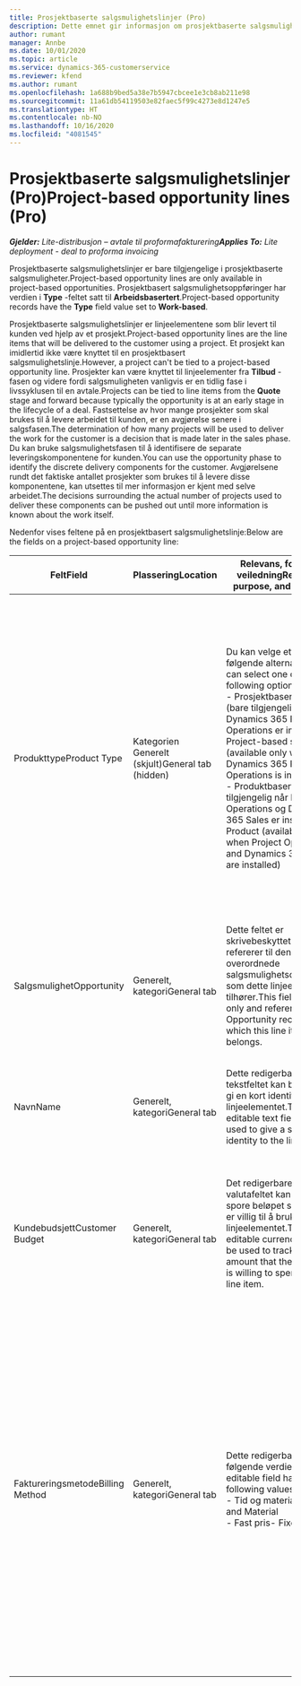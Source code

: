 ```yaml
---
title: Prosjektbaserte salgsmulighetslinjer (Pro)
description: Dette emnet gir informasjon om prosjektbaserte salgsmulighetslinjer. (Pro)
author: rumant
manager: Annbe
ms.date: 10/01/2020
ms.topic: article
ms.service: dynamics-365-customerservice
ms.reviewer: kfend
ms.author: rumant
ms.openlocfilehash: 1a688b9bed5a38e7b5947cbcee1e3cb8ab211e98
ms.sourcegitcommit: 11a61db54119503e82faec5f99c4273e8d1247e5
ms.translationtype: HT
ms.contentlocale: nb-NO
ms.lasthandoff: 10/16/2020
ms.locfileid: "4081545"
---
```

# <a name="project-based-opportunity-lines-pro"></a><span data-ttu-id="35dbb-104">Prosjektbaserte salgsmulighetslinjer (Pro)</span><span class="sxs-lookup"><span data-stu-id="35dbb-104">Project-based opportunity lines (Pro)</span></span>

<span data-ttu-id="35dbb-105">_**Gjelder:** Lite-distribusjon – avtale til proformafakturering_</span><span class="sxs-lookup"><span data-stu-id="35dbb-105">_**Applies To:** Lite deployment - deal to proforma invoicing_</span></span>

<span data-ttu-id="35dbb-106">Prosjektbaserte salgsmulighetslinjer er bare tilgjengelige i prosjektbaserte salgsmuligheter.</span><span class="sxs-lookup"><span data-stu-id="35dbb-106">Project-based opportunity lines are only available in project-based opportunities.</span></span> <span data-ttu-id="35dbb-107">Prosjektbasert salgsmulighetsoppføringer har verdien i **Type** -feltet satt til **Arbeidsbasertert**.</span><span class="sxs-lookup"><span data-stu-id="35dbb-107">Project-based opportunity records have the **Type** field value set to **Work-based**.</span></span>

<span data-ttu-id="35dbb-108">Prosjektbaserte salgsmulighetslinjer er linjeelementene som blir levert til kunden ved hjelp av et prosjekt.</span><span class="sxs-lookup"><span data-stu-id="35dbb-108">Project-based opportunity lines are the line items that will be delivered to the customer using a project.</span></span> <span data-ttu-id="35dbb-109">Et prosjekt kan imidlertid ikke være knyttet til en prosjektbasert salgsmulighetslinje.</span><span class="sxs-lookup"><span data-stu-id="35dbb-109">However, a project can't be tied to a project-based opportunity line.</span></span> <span data-ttu-id="35dbb-110">Prosjekter kan være knyttet til linjeelementer fra **Tilbud** -fasen og videre fordi salgsmuligheten vanligvis er en tidlig fase i livssyklusen til en avtale.</span><span class="sxs-lookup"><span data-stu-id="35dbb-110">Projects can be tied to line items from the **Quote** stage and forward because typically the opportunity is at an early stage in the lifecycle of a deal.</span></span> <span data-ttu-id="35dbb-111">Fastsettelse av hvor mange prosjekter som skal brukes til å levere arbeidet til kunden, er en avgjørelse senere i salgsfasen.</span><span class="sxs-lookup"><span data-stu-id="35dbb-111">The determination of how many projects will be used to deliver the work for the customer is a decision that is made later in the sales phase.</span></span> <span data-ttu-id="35dbb-112">Du kan bruke salgsmulighetsfasen til å identifisere de separate leveringskomponentene for kunden.</span><span class="sxs-lookup"><span data-stu-id="35dbb-112">You can use the opportunity phase to identify the discrete delivery components for the customer.</span></span> <span data-ttu-id="35dbb-113">Avgjørelsene rundt det faktiske antallet prosjekter som brukes til å levere disse komponentene, kan utsettes til mer informasjon er kjent med selve arbeidet.</span><span class="sxs-lookup"><span data-stu-id="35dbb-113">The decisions surrounding the actual number of projects used to deliver these components can be pushed out until more information is known about the work itself.</span></span>

<span data-ttu-id="35dbb-114">Nedenfor vises feltene på en prosjektbasert salgsmulighetslinje:</span><span class="sxs-lookup"><span data-stu-id="35dbb-114">Below are the fields on a project-based opportunity line:</span></span>

| <span data-ttu-id="35dbb-115">**Felt**</span><span class="sxs-lookup"><span data-stu-id="35dbb-115">**Field**</span></span> | <span data-ttu-id="35dbb-116">**Plassering**</span><span class="sxs-lookup"><span data-stu-id="35dbb-116">**Location**</span></span> | <span data-ttu-id="35dbb-117">**Relevans, formål og veiledning**</span><span class="sxs-lookup"><span data-stu-id="35dbb-117">**Relevance, purpose, and guidance**</span></span> | <span data-ttu-id="35dbb-118">**Nedstrøms påvirkning**</span><span class="sxs-lookup"><span data-stu-id="35dbb-118">**Downstream impact**</span></span> |
| --- | --- | --- | --- |
| <span data-ttu-id="35dbb-119">Produkttype</span><span class="sxs-lookup"><span data-stu-id="35dbb-119">Product Type</span></span> | <span data-ttu-id="35dbb-120">Kategorien Generelt (skjult)</span><span class="sxs-lookup"><span data-stu-id="35dbb-120">General tab (hidden)</span></span> | <span data-ttu-id="35dbb-121">Du kan velge ett av følgende alternativer:</span><span class="sxs-lookup"><span data-stu-id="35dbb-121">You can select one of the following options:</span></span></br><span data-ttu-id="35dbb-122">- Prosjektbasert tjeneste (bare tilgjengelig når Dynamics 365 Project Operations er installert)</span><span class="sxs-lookup"><span data-stu-id="35dbb-122">- Project-based service (available only when Dynamics 365 Project Operations is installed)</span></span></br><span data-ttu-id="35dbb-123">- Produktbasert (bare tilgjengelig når Project Operations og Dynamics 365 Sales er installert)</span><span class="sxs-lookup"><span data-stu-id="35dbb-123">- Product (available only when Project Operations and Dynamics 365 Sales are installed)</span></span> | <span data-ttu-id="35dbb-124">Verdien i dette feltet er satt til **Prosjektbasert tjeneste** når du oppretter en prosjektbasert salgsmulighetslinje fra rutenettet med prosjektbaserte linjer for salgsmuligheten.</span><span class="sxs-lookup"><span data-stu-id="35dbb-124">The value of this field is set to **Project-based service** when you create a project-based opportunity line from the project-based lines grid on the Opportunity.</span></span> <br> <span data-ttu-id="35dbb-125">Hvis du endrer eller overstyrer denne verdien, blir ikke prosjektfunksjonaliteten aktivert for de prosjektbaserte linjeelementene.</span><span class="sxs-lookup"><span data-stu-id="35dbb-125">If you change or override this value, the project functionality won't be enabled on your project-based line items.</span></span> |
| <span data-ttu-id="35dbb-126">Salgsmulighet</span><span class="sxs-lookup"><span data-stu-id="35dbb-126">Opportunity</span></span> | <span data-ttu-id="35dbb-127">Generelt, kategori</span><span class="sxs-lookup"><span data-stu-id="35dbb-127">General tab</span></span> | <span data-ttu-id="35dbb-128">Dette feltet er skrivebeskyttet og refererer til den overordnede salgsmulighetsoppføringen som dette linjeelementet tilhører.</span><span class="sxs-lookup"><span data-stu-id="35dbb-128">This field is read-only and references parent Opportunity record to which this line item belongs.</span></span> | <span data-ttu-id="35dbb-129">Dette feltet har ingen nedstrøms påvirkning.</span><span class="sxs-lookup"><span data-stu-id="35dbb-129">There is no downstream impact from this field.</span></span> |
| <span data-ttu-id="35dbb-130">Navn</span><span class="sxs-lookup"><span data-stu-id="35dbb-130">Name</span></span> | <span data-ttu-id="35dbb-131">Generelt, kategori</span><span class="sxs-lookup"><span data-stu-id="35dbb-131">General tab</span></span> | <span data-ttu-id="35dbb-132">Dette redigerbare tekstfeltet kan brukes til å gi en kort identitet til linjeelementet.</span><span class="sxs-lookup"><span data-stu-id="35dbb-132">This editable text field can be used to give a short identity to the line item.</span></span> | <span data-ttu-id="35dbb-133">Denne verdien overføres til tilbudslinjen når du oppretter et tilbud fra denne salgsmuligheten.</span><span class="sxs-lookup"><span data-stu-id="35dbb-133">This value is carried over to the quote line when you create a quote from this opportunity.</span></span> |
| <span data-ttu-id="35dbb-134">Kundebudsjett</span><span class="sxs-lookup"><span data-stu-id="35dbb-134">Customer Budget</span></span> | <span data-ttu-id="35dbb-135">Generelt, kategori</span><span class="sxs-lookup"><span data-stu-id="35dbb-135">General tab</span></span> | <span data-ttu-id="35dbb-136">Det redigerbare valutafeltet kan brukes til å spore beløpet som kunden er villig til å bruke for dette linjeelementet.</span><span class="sxs-lookup"><span data-stu-id="35dbb-136">This editable currency field can be used to track the amount that the customer is willing to spend for this line item.</span></span> | <span data-ttu-id="35dbb-137">Denne verdien overføres til det tilsvarende feltet på tilbudslinjen når du oppretter et tilbud fra denne salgsmuligheten.</span><span class="sxs-lookup"><span data-stu-id="35dbb-137">This value is carried over to the corresponding field on the quote line when you create a quote from this opportunity.</span></span> |
| <span data-ttu-id="35dbb-138">Faktureringsmetode</span><span class="sxs-lookup"><span data-stu-id="35dbb-138">Billing Method</span></span> | <span data-ttu-id="35dbb-139">Generelt, kategori</span><span class="sxs-lookup"><span data-stu-id="35dbb-139">General tab</span></span> | <span data-ttu-id="35dbb-140">Dette redigerbare feltet har følgende verdier:</span><span class="sxs-lookup"><span data-stu-id="35dbb-140">This editable field has the following values:</span></span></br><span data-ttu-id="35dbb-141">- Tid og materiale</span><span class="sxs-lookup"><span data-stu-id="35dbb-141">- Time and Material</span></span></br><span data-ttu-id="35dbb-142">- Fast pris</span><span class="sxs-lookup"><span data-stu-id="35dbb-142">- Fixed Price</span></span> | <span data-ttu-id="35dbb-143">Denne verdien overføres til det tilsvarende feltet på tilbudslinjen når du oppretter et tilbud fra denne salgsmuligheten.</span><span class="sxs-lookup"><span data-stu-id="35dbb-143">This value is carried over to the corresponding field on the quote line when you create a quote from this opportunity.</span></span> <span data-ttu-id="35dbb-144">Når tilbudslinjen er opprettet, er feltet låst og kan ikke endres.</span><span class="sxs-lookup"><span data-stu-id="35dbb-144">After the quote line is created, the field is locked and can't be changed.</span></span> <span data-ttu-id="35dbb-145">Tilordne denne feltverdien så nøyaktig som mulig.</span><span class="sxs-lookup"><span data-stu-id="35dbb-145">Assign this field value as accurately as possible.</span></span> <span data-ttu-id="35dbb-146">Hvis du må endre verdien i dette feltet på tilbudslinjen, sletter du tilbudslinjen og oppretter den på nytt.</span><span class="sxs-lookup"><span data-stu-id="35dbb-146">If you need to change the value of this field on the quote line, delete and re-create the quote line.</span></span> |
